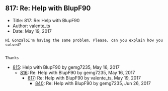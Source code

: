 ## 817: Re: Help with BlupF90

- Title: 817: Re: Help with BlupF90
- Author: valente_ts
- Date: May 19, 2017
```
Hi GonzaloI'm having the same problem. Please, can you explain how you solved?


Thanks
```

- [815](0815.md): Help with BlupF90 by gemg7235, May 16, 2017
    - [816](0816.md): Re: Help with BlupF90 by gemg7235, May 16, 2017
        - [817](0817.md): Re: Help with BlupF90 by valente_ts, May 19, 2017
            - [840](0840.md): Re: Help with BlupF90 by gemg7235, Jun 26, 2017
